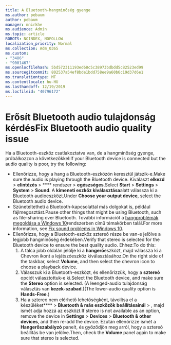 ```yaml
---
title: A Bluetooth-hangminőség gyenge
ms.author: pebaum
author: pebaum
manager: mnirkhe
ms.audience: Admin
ms.topic: article
ROBOTS: NOINDEX, NOFOLLOW
localization_priority: Normal
ms.collection: Adm_O365
ms.custom:
- "3486"
- "9001467"
ms.openlocfilehash: 5bd572311193ed68c5c38973bdbdd5c82523ed99
ms.sourcegitcommit: 802537a54ef8bde1bdd758ee9a60b6c19d37d6e1
ms.translationtype: MT
ms.contentlocale: hu-HU
ms.lasthandoff: 12/19/2019
ms.locfileid: "40796172"
---
```

# <a name="fix-bluetooth-audio-quality-issue"></a><span data-ttu-id="3c4f4-102">Erősít Bluetooth audio tulajdonság kérdés</span><span class="sxs-lookup"><span data-stu-id="3c4f4-102">Fix Bluetooth audio quality issue</span></span>

<span data-ttu-id="3c4f4-103">Ha a Bluetooth-eszköz csatlakoztatva van, de a hangminőség gyenge, próbálkozzon a következőkkel:</span><span class="sxs-lookup"><span data-stu-id="3c4f4-103">If your Bluetooth device is connected but the audio quality is poor, try the following:</span></span>

- <span data-ttu-id="3c4f4-104">Ellenőrizze, hogy a hang a Bluetooth-eszközön keresztül játszik-e.</span><span class="sxs-lookup"><span data-stu-id="3c4f4-104">Make sure the audio is playing through the Bluetooth device.</span></span> <span data-ttu-id="3c4f4-105">Kiválaszt **elkezd** > **elintézés** > \*\*\*\* rendszer > **egészséges**.</span><span class="sxs-lookup"><span data-stu-id="3c4f4-105">Select **Start** > **Settings** > **System** > **Sound**.</span></span> <span data-ttu-id="3c4f4-106">A **kimeneti eszköz kiválasztása**alatt válassza ki a Bluetooth audioeszközt.</span><span class="sxs-lookup"><span data-stu-id="3c4f4-106">Under **Choose your output device**, select the Bluetooth audio device.</span></span>
- <span data-ttu-id="3c4f4-107">Szüneteltetheti a Bluetooth-kapcsolattal más dolgokat is, például fájlmegosztást.</span><span class="sxs-lookup"><span data-stu-id="3c4f4-107">Pause other things that might be using Bluetooth, such as file-sharing over Bluetooth.</span></span> <span data-ttu-id="3c4f4-108">További információt a [hangproblémák megoldása a Windows 10](https://support.microsoft.com/help/4520288/windows-10-fix-sound-problems)rendszerben című témakörben talál.</span><span class="sxs-lookup"><span data-stu-id="3c4f4-108">For more information, see [Fix sound problems in Windows 10](https://support.microsoft.com/help/4520288/windows-10-fix-sound-problems).</span></span>
- <span data-ttu-id="3c4f4-109">Ellenõrizze, hogy a Bluetooth-eszköz sztereó része be van-e jelölve a legjobb hangminőség érdekében.</span><span class="sxs-lookup"><span data-stu-id="3c4f4-109">Verify that stereo is selected for the Bluetooth device to ensure the best quality audio.</span></span> <span data-ttu-id="3c4f4-110">Ehhez:</span><span class="sxs-lookup"><span data-stu-id="3c4f4-110">To do this:</span></span> 
    1. <span data-ttu-id="3c4f4-111">A tálca jobb oldalán jelölje ki a **hangerő**eszközt, majd válassza ki a Chevron ikont a lejátszóeszköz kiválasztásához.</span><span class="sxs-lookup"><span data-stu-id="3c4f4-111">On the right side of the taskbar, select **Volume**, and then select the chevron icon to choose a playback device.</span></span>
    2. <span data-ttu-id="3c4f4-112">Válasszuk ki a Bluetooth-eszközt, és ellenőrizzük, hogy a **sztereó** opciót választottuk-e ki.</span><span class="sxs-lookup"><span data-stu-id="3c4f4-112">Select the Bluetooth device, and make sure the **Stereo** option is selected.</span></span> <span data-ttu-id="3c4f4-113">(A leenged-audio tulajdonság választás van **kezek-szabad**.)</span><span class="sxs-lookup"><span data-stu-id="3c4f4-113">(The lower-audio quality option is **Hands-Free**.)</span></span>
    3. <span data-ttu-id="3c4f4-114">Ha a sztereo nem elérhető lehetőségként, távolítsa el a készüléket\*\*\*\* > **Bluetooth & más eszközök** **beállításainál** > , majd ismét adja hozzá az eszközt.</span><span class="sxs-lookup"><span data-stu-id="3c4f4-114">If stereo is not available as an option, remove the device in **Settings** > **Devices** > **Bluetooth & other devices**, and then re-add the device.</span></span> <span data-ttu-id="3c4f4-115">Ezután ellenőrizze ismét a **Hangerőszabályzó** panelt, és győződjön meg arról, hogy a sztereó beállítás be van jelölve.</span><span class="sxs-lookup"><span data-stu-id="3c4f4-115">Then, check the **Volume** panel again to make sure that stereo is selected.</span></span>


